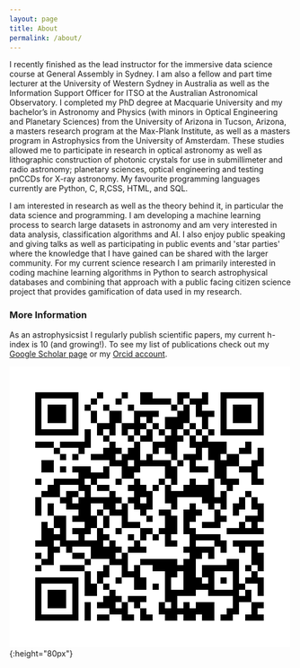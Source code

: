```yaml
---
layout: page
title: About
permalink: /about/
---
```


I recently finished as the lead instructor for the immersive data science course at General Assembly in Sydney. I am also a fellow and part time lecturer at the University of Western Sydney in Australia as well as the Information Support Officer for ITSO at the Australian Astronomical Observatory. I completed my PhD degree at Macquarie University and my bachelor’s in Astronomy and Physics (with minors in Optical Engineering and Planetary Sciences) from the University of Arizona in Tucson, Arizona, a masters research program at the Max-Plank Institute, as well as a masters program in Astrophysics from the University of Amsterdam. These studies allowed me to participate in research in optical astronomy as well as lithographic construction of photonic crystals for use in submillimeter and radio astronomy; planetary sciences, optical engineering and testing pnCCDs for X-ray astronomy. My favourite programming languages currently are Python, C, R,CSS, HTML, and SQL.

I am interested in research as well as the theory behind it, in particular the data science and programming. I am developing a machine learning process to search large datasets in astronomy and am very interested in data analysis, classification algorithms and AI. I also enjoy public speaking and giving talks as well as participating in public events and 'star parties' where the knowledge that I have gained can be shared with the larger community. For my current science research I am primarily interested in coding machine learning algorithms in Python to search astrophysical databases and combining that approach with a public facing citizen science project that provides gamification of data used in my research.

### More Information

As an astrophysicsist I regularly publish scientific papers, my current h-index is 10 (and growing!). To see my list of publications check out my [Google Scholar page](https://scholar.google.com.au/citations?user=mMzoU24AAAAJ&hl=en) or my [Orcid account](http://orcid.org/0000-0002-6161-0705). 


![Orcid](https://github.com/AstroHyde/astrohyde.github.io/blob/master/my_orcid_qrcode.png?raw=true){:height="80px"}
